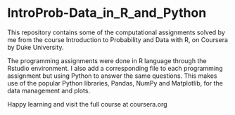 # IntroProb-Data_in_R_and_Python

This repository contains some of the computational assignments solved by me from the course
Introduction to Probability and Data with R, on Coursera by Duke University.

The programming assignments were done in R language through the Rstudio environment.
I also add a corresponding file to each programming assignment but using Python to answer the same questions. 
This makes use of the popular Python libraries, Pandas, NumPy and Matplotlib, for the data management and plots. 


Happy learning and visit the full course at coursera.org
